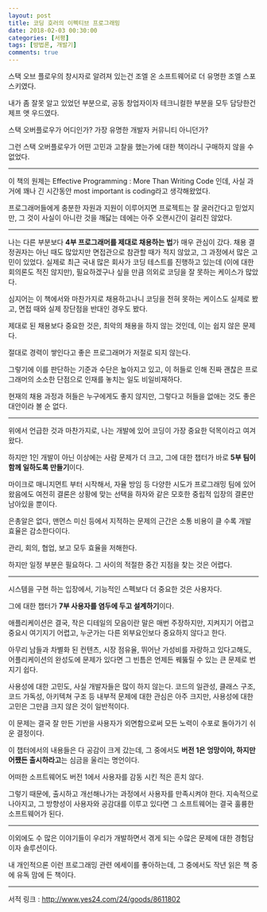```yaml
---
layout: post
title: 코딩 호러의 이펙티브 프로그래밍
date: 2018-02-03 00:30:00
categories: [서평]
tags: [방법론, 개발기]
comments: true
---
```


스택 오브 플로우의 창시자로 알려져 있는건 조엘 온 소프트웨어로 더 유명한 조엘 스포스키였다. 

내가 좀 잘못 알고 있었던 부분으로, 공동 창업자이자 테크니컬한 부분을 모두 담당한건 제프 앳 우드였다.

스택 오버플로우가 어디인가? 가장 유명한 개발자 커뮤니티 아니던가?

그런 스택 오버플로우가 어떤 고민과 고찰을 했는가에 대한 책이라니 구매하지 않을 수 없었다.

---

이 책의 원제는 Effective Programming : More Than Writing Code 인데, 사실 과거에 꽤나 긴 시간동안 most important is coding라고 생각해왔었다.

프로그래머들에게 충분한 자원과 지원이 이루어지면 프로젝트는 잘 굴러간다고 믿었지만, 그 것이 사실이 아니란 것을 깨닳는 데에는 아주 오랜시간이 걸리진 않았다.

---

나는 다른 부분보다 **4부 프로그래머를 제대로 채용하는 법**가 매우 관심이 갔다.
채용 결정권자는 아닌 때도 많았지만 면접관으로 참관할 때가 적지 않았고, 그 과정에서 많은 고민이 있었다.
실제로 최근 국내 많은 회사가 코딩 테스트를 진행하고 있는데 (이에 대한 회의론도 적진 않지만), 필요하겠구나 싶을 만큼 의외로 코딩을 잘 못하는 케이스가 많았다.

심지어는 이 책에서와 마찬가지로 채용하고나니 코딩을 전혀 못하는 케이스도 실제로 봤고, 면접 때와 실제 장단점을 반대인 경우도 봤다.

제대로 된 채용보다 중요한 것은, 최악의 채용을 하지 않는 것인데, 이는 쉽지 않은 문제다.

절대로 경력이 쌓인다고 좋은 프로그래머가 저절로 되지 않는다.

그렇기에 이를 판단하는 기준과 수단은 높아지고 있고, 이 허들로 인해 진짜 괜찮은 프로그래머의 소소한 단점으로 인재를 놓치는 일도 비일비재하다.

현재의 채용 과정과 허들은 누구에게도 좋지 않지만, 그렇다고 허들을 없애는 것도 좋은 대안이라 볼 순 없다.

---

위에서 언급한 것과 마찬가지로, 나는 개발에 있어 코딩이 가장 중요한 덕목이라고 여겨왔다.

하지만 1인 개발이 아닌 이상에는 사람 문제가 더 크고, 그에 대한 챕터가 바로 **5부 팀이 함께 일하도록 만들기**이다.

마이크로 매니지먼트 부터 시작해서, 자율 방임 등 다양한 시도가 프로그래밍 팀에 있어왔음에도 여전히 결론은 상황에 맞는 선택을 하자와 같은 모호한 중립적 입장의 결론만 남아있을 뿐이다.

은총알은 없다, 맨먼스 미신 등에서 지적하는 문제의 근간은 소통 비용이 클 수록 개발 효율은 감소한다이다.

관리, 회의, 협업, 보고 모두 효율을 저해한다.

하지만 일정 부분은 필요하다. 그 사이의 적절한 중간 지점을 찾는 것은 어렵다.

---

시스템을 구현 하는 입장에서, 기능적인 스펙보다 더 중요한 것은 사용자다.

그에 대한 챕터가 **7부 사용자를 염두에 두고 설계하기**이다.

애플리케이션은 결국, 작은 디테일의 모음이란 말은 매번 주장하지만, 지켜지기 어렵고 중요시 여기지기 어렵고, 누군가는 다른 외부요인보다 중요하지 않다고 한다.

아무리 남들과 차별화 된 컨텐츠, 시장 점유율, 뛰어난 가성비를 자랑하고 있다고해도, 어플리케이션의 완성도에 문제가 있다면 그 빈틈은 언제든 꿰뚫릴 수 있는 큰 문제로 번지기 쉽다.


사용성에 대한 고민도, 사실 개발자들은 많이 하지 않는다. 코드의 일관성, 클래스 구조, 코드 가독성, 아키텍쳐 구조 등 내부적 문제에 대한 관심은 아주 크지만, 사용성에 대한 고민은 그만큼 크지 않은 것이 일반적이다.

이 문제는 결국 잘 만든 기반을 사용자가 외면함으로써 모든 노력이 수포로 돌아가기 쉬운 결정이다.



이 챕터에서의 내용들은 다 공감이 크게 갔는데, 그 중에서도 **버전 1은 엉망이야, 하지만 어쨌든 출시하라고**는 심금을 울리는 명언이다.

어떠한 소프트웨어도 버전 1에서 사용자를 감동 시킨 적은 흔치 않다.

그렇기 때문에, 출시하고 개선해나가는 과정에서 사용자를 만족시켜야 한다. 지속적으로 나아지고, 그 방향성이 사용자와 공감대를 이루고 있다면 그 소프트웨어는 결국 훌륭한 소프트웨어가 된다.

---

이외에도 수 많은 이야기들이 우리가 개발하면서 겪게 되는 수많은 문제에 대한 경험담이자 솔루션이다.

내 개인적으론 이런 프로그래밍 관련 에세이를 좋아하는데, 그 중에서도 작년 읽은 책 중에 유독 맘에 든 책이다.

---
서적 링크 : <http://www.yes24.com/24/goods/8611802>